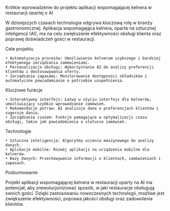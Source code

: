 Krótkie wprowadzenie do projektu aplikacji wspomagającej kelnera w restauracji opartej o AI

W dzisiejszych czasach technologia odgrywa kluczową rolę w branży gastronomicznej. Aplikacja wspomagająca kelnera, oparta na sztucznej inteligencji (AI), ma na celu zwiększenie efektywności obsługi klienta oraz poprawę doświadczeń gości w restauracji.

Cele projektu


	• Automatyzacja procesów: Umożliwienie kelnerom szybszego i bardziej efektywnego zarządzania zamówieniami.
	• Personalizacja obsługi: Wykorzystanie AI do analizy preferencji klientów i dostosowywania oferty.
	• Zarządzanie zapasami: Monitorowanie dostępności składników i automatyczne powiadamianie o potrzebie uzupełnienia.

Kluczowe funkcje


	• Interaktywny interfejs: Łatwy w użyciu interfejs dla kelnerów, umożliwiający szybkie wprowadzanie zamówień.
	• Rekomendacje potraw: AI analizuje dane o preferencjach klientów i sugeruje dania.
	• Zarządzanie czasem: Funkcje pomagające w optymalizacji czasu obsługi, takie jak powiadomienia o statusie zamówień.

Technologie


	• Sztuczna inteligencja: Algorytmy uczenia maszynowego do analizy danych.
	• Aplikacje mobilne: Rozwój aplikacji na urządzenia mobilne dla kelnerów.
	• Bazy danych: Przechowywanie informacji o klientach, zamówieniach i zapasach.

Podsumowanie

Projekt aplikacji wspomagającej kelnera w restauracji oparty na AI ma potencjał, aby zrewolucjonizować sposób, w jaki restauracje obsługują swoich gości. Dzięki zastosowaniu nowoczesnych technologii, możliwe jest zwiększenie efektywności, poprawa jakości obsługi oraz zadowolenia klientów.

